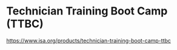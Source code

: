 # Technician Training Boot Camp (TTBC)

https://www.isa.org/products/technician-training-boot-camp-ttbc